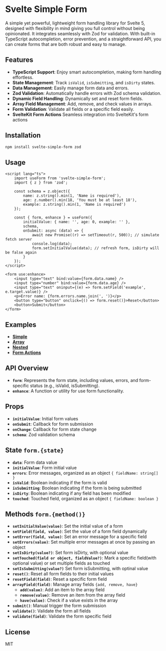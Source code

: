 # Svelte Simple Form

A simple yet powerful, lightweight form handling library for Svelte 5, designed with flexibility in mind giving you full control without being opinionated. It integrates seamlessly with Zod for validation. With built-in TypeScript autocompletion, error prevention, and a straightforward API, you can create forms that are both robust and easy to manage.

## Features

- **TypeScript Support**: Enjoy smart autocompletion, making form handling effortless.
- **State Management**: Track `isValid`, `isSubmitting`, and `isDirty` states.
- **Data Management**: Easily manage form data and errors.
- **Zod Validation**: Automatically handle errors with Zod schema validation.
- **Dynamic Field Handling**: Dynamically set and reset form fields.
- **Array Field Management**: Add, remove, and check values in arrays.
- **Form Validation**: Validate all fields or a specific field easily.
- **SvelteKit Form Actions** Seamless integration into SvelteKit's form actions

## Installation

```bash
npm install svelte-simple-form zod
```

## Usage

```svelte
<script lang="ts">
	import useForm from 'svelte-simple-form';
	import { z } from 'zod';

	const schema = z.object({
		name: z.string().min(1, 'Name is required'),
		age: z.number().min(18, 'You must be at least 18'),
		example: z.string().min(1, 'Name is required')
	});

	const { form, enhance } = useForm({
		initialValue: { name: '', age: 0, example: '' },
		schema,
		onSubmit: async (data) => {
			await new Promise((r) => setTimeout(r, 500)); // simulate fetch server
			console.log(data);
			form.setInitialValue(data); // refresh form, isDirty will be false again
		}
	});
</script>

<form use:enhance>
	<input type="text" bind:value={form.data.name} />
	<input type="number" bind:value={form.data.age} />
	<input type="text" oninput={(e) => form.setField('example', e.target.value)} />
	<p>Error name: {form.errors.name.join(', ')}</p>
	<button type="button" onclick={() => form.reset()}>Reset</button>
	<button>Submit</button>
</form>
```

## Examples

- **[Simple](https://github.com/harryhdt/svelte-simple-form/blob/main/example/simple.md)**
- **[Array](https://github.com/harryhdt/svelte-simple-form/blob/main/example/array.md)**
- **[Nested](https://github.com/harryhdt/svelte-simple-form/blob/main/example/nested.md)**
- **[Form Actions](https://github.com/harryhdt/svelte-simple-form/blob/main/example/form-actions.md)**

## API Overview

- **`form`**: Represents the form state, including values, errors, and form-specific status (e.g., isValid, isSubmitting).
- **`enhance`**: A function or utility for use form functionality.

## Props

- **`initialValue`**: Initial form values
- **`onSubmit`**: Callback for form submission
- **`onChange`**: Callback for form state change
- **`schema`**: Zod validation schema

## State `form.{state}`

- **`data`**: Form data value
- **`initialValue`**: Form initial value
- **`errors`**: Error messages, organized as an object `{ fieldName: string[] }`
- **`isValid`**: Boolean indicating if the form is valid
- **`isSubmitting`**: Boolean indicating if the form is being submitted
- **`isDirty`**: Boolean indicating if any field has been modified
- **`touched`**: Touched field, organized as an object `{ fieldName: boolean }`

## Methods `form.{method()}`

- **`setInitialValue(value)`**: Set the initial value of a form
- **`setField(field, value)`**: Set the value of a form field dynamically
- **`setError(field, value)`**: Set an error message for a specific field
- **`setErrors(value)`**: Set multiple error messages at once by passing an object
- **`setIsDirty(value?)`**: Set form isDirty, with optional value
- **`setTouched(field or object, fieldValue?)`**: Mark a specific field(with optional value) or set multiple fields as touched
- **`setIsSubmitting(value?)`** Set form isSubmitting, with optinal value
- **`reset()`**: Reset all form fields to their initial values
- **`resetField(field)`**: Reset a specific form field
- **`arrayField(field)`**: Manage array fields `{add, remove, have}`
  - **`add(value)`**: Add an item to the array field
  - **`remove(value)`**: Remove an item from the array field
  - **`have(value)`**: Check if a value exists in the array
- **`submit()`**: Manual trigger the form submission
- **`validate()`**: Validate the form all fields
- **`validate(field)`**: Validate the form specific field

## License

MIT
